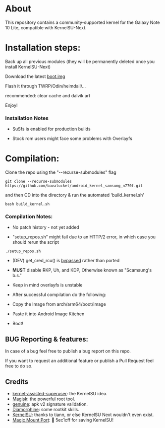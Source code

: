# About

This repository contains a community-supported kernel for the Galaxy Note 10 Lite, compatible with KernelSU-Next.



# Installation steps:

Back up all previous modules (they will be permanently deleted once you install KernelSU-Next)

Download the latest [boot.img](https://github.com/bavalucket/android_kernel_samsung_n770f/releases/)

Flash it through TWRP/Odin/heimdall/...

recommended: clear cache and dalvik art

Enjoy!


### Installation Notes

- SuSfs is enabled for production builds

- Stock rom users might face some problems with Overlayfs



# Compilation:

Clone the repo using the "--recurse-submodules" flag

```
git clone --recurse-submodules https://github.com/bavalucket/android_kernel_samsung_n770f.git
```

and then CD into the directory & run the automated 'build_kernel.sh'

```
bash build_kernel.sh
```


### Compilation Notes:

- No patch history - not yet added

- "setup_repos.sh" might fail due to an HTTP/2 error, in which case you should rerun the script

```
./setup_repos.sh
```

- (DEV) get_cred_rcu() is [bypassed](https://github.com/bavalucket/KernelSU-Next/commit/a55b01ca98602f26f856d2dabb086a880cec26b9) rather than ported

- **MUST** disable RKP, Uh, and KDP, Otherwise known as "Scamsung's b.s."

- Keep in mind overlayfs is unstable

- After successful compilation do the following:

- Copy the Image from arch/arm64/boot/Image

- Paste it into Android Image Kitchen

- Boot! 



## BUG Reporting & features:

In case of a bug feel free to publish a bug report on this repo.

If you want to request an additional feature or publish a Pull Request feel free to do so.



## Credits

- [kernel-assisted-superuser](https://git.zx2c4.com/kernel-assisted-superuser/about/): the KernelSU idea.
- [Magisk](https://github.com/topjohnwu/Magisk): the powerful root tool.
- [genuine](https://github.com/brevent/genuine/): apk v2 signature validation.
- [Diamorphine](https://github.com/m0nad/Diamorphine): some rootkit skills.
- [KernelSU](https://github.com/tiann/KernelSU): thanks to tiann, or else KernelSU Next wouldn't even exist.
- [Magic Mount Port](https://github.com/5ec1cff/KernelSU/blob/main/userspace/ksud/src/magic_mount.rs): 💜 5ec1cff for saving KernelSU!
